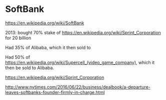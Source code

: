 # SoftBank

<https://en.wikipedia.org/wiki/SoftBank>

2013: bought 70% stake of <https://en.wikipedia.org/wiki/Sprint_Corporation> for 20 billion

Had 35% of Alibaba, which it then sold to 

Had 50% of <https://en.wikipedia.org/wiki/Supercell_(video_game_company)>, which it then be sold to Alibaba.

<https://en.wikipedia.org/wiki/Sprint_Corporation>

<http://www.nytimes.com/2016/06/22/business/dealbook/a-departure-leaves-softbanks-founder-firmly-in-charge.html>
